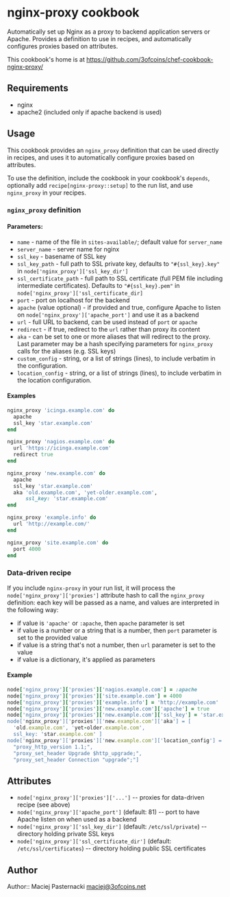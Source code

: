 nginx-proxy cookbook
====================

Automatically set up Nginx as a proxy to backend application servers
or Apache. Provides a definition to use in recipes, and automatically
configures proxies based on attributes.

This cookbook's home is at https://github.com/3ofcoins/chef-cookbook-nginx-proxy/

Requirements
------------

 * nginx
 * apache2 (included only if apache backend is used)

Usage
-----

This cookbook provides an `nginx_proxy` definition that can be used
directly in recipes, and uses it to automatically configure proxies
based on attributes.

To use the definition, include the cookbook in your cookbook's
`depends`, optionally add `recipe[nginx-proxy::setup]` to the run
list, and use `nginx_proxy` in your recipes.

### `nginx_proxy` definition

#### Parameters:

 * `name` - name of the file in `sites-available/`; default value for
   `server_name`
 * `server_name` - server name for nginx
 * `ssl_key` - basename of SSL key
 * `ssl_key_path` - full path to SSL private key, defaults to
   `"#{ssl_key}.key"` in `node['nginx_proxy']['ssl_key_dir']`
 * `ssl_certificate_path` - full path to SSL certificate (full PEM
   file including intermediate certificates). Defaults to
   `"#{ssl_key}.pem"` in `node['nginx_proxy']['ssl_certificate_dir]`
 * `port` - port on localhost for the backend
 * `apache` (value optional) - if provided and true, configure Apache
   to listen on `node['nginx_proxy']['apache_port']` and use it as a
   backend
 * `url` - full URL to backend, can be used instead of `port` or
   `apache`
 * `redirect` - if true, redirect to the `url` rather than proxy its
   content
 * `aka` - can be set to one or more aliases that will redirect to the
   proxy. Last parameter may be a hash specifying parameters for
   `nginx_proxy` calls for the aliases (e.g. SSL keys)
 * `custom_config` - string, or a list of strings (lines), to include
   verbatim in the configuration.
 * `location_config` - string, or a list of strings (lines), to include
   verbatim in the location configuration.

#### Examples

```ruby
nginx_proxy 'icinga.example.com' do
  apache
  ssl_key 'star.example.com'
end
```

```ruby
nginx_proxy 'nagios.example.com' do
  url 'https://icinga.example.com'
  redirect true
end
```

```ruby
nginx_proxy 'new.example.com' do
  apache
  ssl_key 'star.example.com'
  aka 'old.example.com', 'yet-older.example.com',
      ssl_key: 'star.example.com'
end
```

```ruby
nginx_proxy 'example.info' do
  url 'http://example.com/'
end
```

```ruby
nginx_proxy 'site.example.com' do
  port 4000
end
```

### Data-driven recipe

If you include `nginx-proxy` in your run list, it will process the
`node['nginx_proxy']['proxies']` attribute hash to call the `nginx_proxy`
definition: each key will be passed as a name, and values are
interpreted in the following way:

 * if value is `'apache'` or `:apache`, then `apache` parameter is set
 * if value is a number or a string that is a number, then `port`
   parameter is set to the provided value
 * if value is a string that's not a number, then `url` parameter is
   set to the value
 * if value is a dictionary, it's applied as parameters

#### Example

```ruby
node['nginx_proxy']['proxies']['nagios.example.com'] = :apache
node['nginx_proxy']['proxies']['site.example.com'] = 4000
node['nginx_proxy']['proxies']['example.info'] = 'http://example.com'
node['nginx_proxy']['proxies']['new.example.com']['apache'] = true
node['nginx_proxy']['proxies']['new.example.com']['ssl_key'] = 'star.example.com
node['nginx_proxy']['proxies']['new.example.com']['aka'] = [
  'old.example.com', 'yet-older.example.com',
  ssl_key: 'star.example.com' ]
node['nginx_proxy']['proxies']['new.example.com']['location_config'] = [
  "proxy_http_version 1.1;",
  "proxy_set_header Upgrade $http_upgrade;",
  "proxy_set_header Connection "upgrade";"]
```

Attributes
----------

 * `node['nginx_proxy']['proxies']['...']` -- proxies for data-driven
   recipe (see above)
 * `node['nginx_proxy']['apache_port']` (default: 81) -- port to have
   Apache listen on when used as a backend
 * `node['nginx_proxy']['ssl_key_dir']` (default: `/etc/ssl/private`)
   -- directory holding private SSL keys
 * `node['nginx_proxy']['ssl_certificate_dir']` (default:
   `/etc/ssl/certificates`) -- directory holding public SSL certificates

Author
------

Author:: Maciej Pasternacki <maciej@3ofcoins.net>
